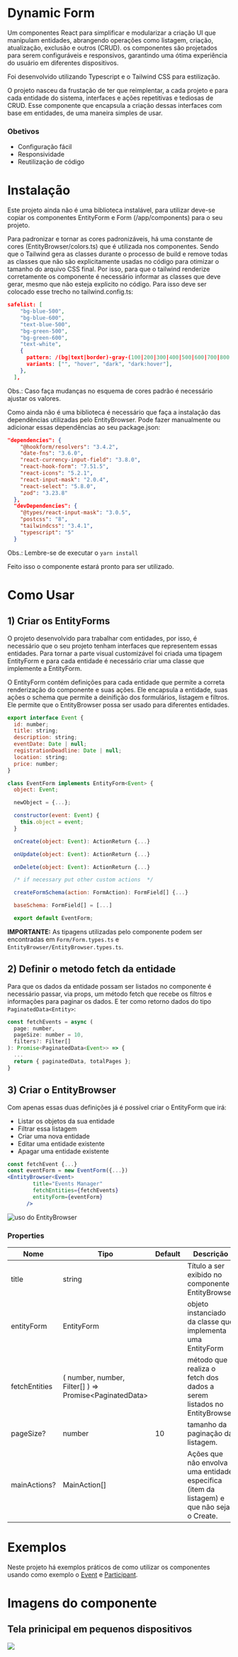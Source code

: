# Dynamic Form

Um componentes React para simplificar e modularizar a criação UI que manipulam entidades, abrangendo operações como listagem, criação, atualização, exclusão e outros (CRUD). os componentes são projetados para serem configuráveis e responsivos, garantindo uma ótima experiência do usuário em diferentes dispositivos.

Foi desenvolvido utilizando Typescript e o Tailwind CSS para estilização.

O projeto nasceu da frustação de ter que reimplentar, a cada projeto e para cada entidade do sistema, interfaces e ações repetitivas e tediosas de CRUD. Esse componente que encapsula a criação dessas interfaces com base em entidades, de uma maneira simples de usar.

### Obetivos
- Configuração fácil
- Responsividade
- Reutilização de código



# Instalação

Este projeto ainda não é uma biblioteca instalável, para utilizar deve-se copiar os componentes EntityForm e Form (/app/components) para o seu projeto.

Para padronizar e tornar as cores padronizáveis, há uma constante de cores (EntityBrowser/colors.ts) que é utilizada nos componentes. Sendo que o Tailwind gera as classes durante o processo de build e remove todas as classes que não são explicitamente usadas no código para otimizar o tamanho do arquivo CSS final. Por isso, para que o tailwind renderize corretamente os componente é necessário informar as classes que deve gerar, mesmo que não esteja explicito no código. Para isso deve ser colocado esse trecho no tailwind.config.ts:

```json
safelist: [
    "bg-blue-500",
    "bg-blue-600",
    "text-blue-500",
    "bg-green-500",
    "bg-green-600",
    "text-white",
    {
      pattern: /(bg|text|border)-gray-(100|200|300|400|500|600|700|800|900)/,
      variants: ["", "hover", "dark", "dark:hover"],
    },
  ],
```

Obs.: Caso faça mudanças no esquema de cores padrão é necessário ajustar os valores.

Como ainda não é uma biblioteca é necessário que faça a instalação das dependências utilizadas pelo EntityBrowser. Pode fazer manualmente ou adicionar essas dependências ao seu package.json:

```json
"dependencies": {
    "@hookform/resolvers": "3.4.2",
    "date-fns": "3.6.0",
    "react-currency-input-field": "3.8.0",
    "react-hook-form": "7.51.5",
    "react-icons": "5.2.1",
    "react-input-mask": "2.0.4",
    "react-select": "5.8.0",
    "zod": "3.23.8"
  },
  "devDependencies": {
    "@types/react-input-mask": "3.0.5",
    "postcss": "8",
    "tailwindcss": "3.4.1",
    "typescript": "5"
  }
```

Obs.: Lembre-se de executar o `yarn install`

Feito isso o componente estará pronto para ser utilizado.

# Como Usar

## 1) Criar os EntityForms

O projeto desenvolvido para trabalhar com entidades, por isso, é necessário que o seu projeto tenham interfaces que representem essas entidades. Para tornar a parte visual customizável foi criada uma tipagem EntityForm e para cada entidade é necessário criar uma classe que implemente a EntityForm.

O EntityForm contém definições para cada entidade que permite a correta renderização do componente e suas ações. Ele encapsula a entidade, suas ações o schema que permite a deinifição dos formulários, listagem e filtros. Ele permite que o EntityBrowser possa ser usado para diferentes entidades.


```jsx
export interface Event {
  id: number;
  title: string;
  description: string;
  eventDate: Date | null;
  registrationDeadline: Date | null;
  location: string;
  price: number;
}

class EventForm implements EntityForm<Event> {
  object: Event;

  newObject = {...};

  constructor(event: Event) {
    this.object = event;
  }

  onCreate(object: Event): ActionReturn {...}

  onUpdate(object: Event): ActionReturn {...}

  onDelete(object: Event): ActionReturn {...}

  /* if necessary put other custom actions  */

  createFormSchema(action: FormAction): FormField[] {...}

  baseSchema: FormField[] = [...]

  export default EventForm;
```

**IMPORTANTE:** As tipagens utilizadas pelo componente podem ser encontradas em `Form/Form.types.ts` e `EntityBrowser/EntityBrowser.types.ts`.

## 2) Definir o metodo fetch da entidade

Para que os dados da entidade possam ser listados no componente é necessário passar, via props, um método fetch que recebe os filtros e informações para paginar os dados. E ter como retorno dados do tipo `PaginatedData<Entity>`:

```jsx
const fetchEvents = async (
  page: number,
  pageSize: number = 10,
  filters?: Filter[]
): Promise<PaginatedData<Event>> => { 
  ... 
  return { paginatedData, totalPages };
}
```

## 3) Criar o EntityBrowser

Com apenas essas duas definições já é possível criar o EntityForm que irá:
- Listar os objetos da sua entidade
- Filtrar essa listagem
- Criar uma nova entidade
- Editar uma entidade existente
- Apagar uma entidade existente

```jsx
const fetchEvent {...}
const eventForm = new EventForm({...})
<EntityBrowser<Event>
        title="Events Manager"
        fetchEntities={fetchEvents}
        entityForm={eventForm}
      />
```

![uso do EntityBrowser](/docs/images/EntityBrowser.png)

### Properties
| Nome  | Tipo | Default | Descrição |
| ------------- | ------------- | ------------- | ------------- |
| title  | string  | | Título a ser exibido no componente EntityBrowser |
| entityForm  | EntityForm  | | objeto instanciado da classe que implementa uma EntityForm |
| fetchEntities  | ( number, number, Filter[] ) => Promise<PaginatedData<T>>  | | método que realiza o fetch dos dados a serem listados no EntityBrowser |
| pageSize?  | number  | 10 | tamanho da paginação da listagem. |
| mainActions?  | MainAction[]  | | Ações que não envolva uma entidade especifica (item da listagem) e que não seja o Create. |


# Exemplos

Neste projeto há exemplos práticos de como utilizar os componentes usando como exemplo o [Event](/src/app/event/page.tsx) e [Participant](/src/app/participant/page.tsx).

# Imagens do componente

## Tela prinicipal em pequenos dispositivos 
![](/docs/images/EntityBrowser-visualizacao-dark.png)
